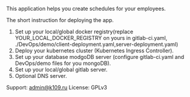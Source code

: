 This application helps you create schedules for your employees.

The short instruction for deploying the app.

1. Set up your local/global docker registry(replace YOUR_LOCAL_DOCKER_REGISTRY on yours
    in gitlab-ci.yaml, ./DevOps/demo/client-deployment.yaml,server-deployment.yaml)
2. Deploy your kubernetes cluster (Kubernetes Ingress Controller).
3. Set up your database modgoDB server (configure gitlab-ci.yaml and DevOps/demo files for you mongoDB).
4. Set up your local/global gitlab server.
5. Optional DNS server.

Support: admin@k109.ru
License: GPLv3